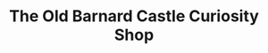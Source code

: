 ---
title: "The Old Barnard Castle Curiosity Shop"
url: /barnard-castle/the-old-barnard-castle-curiosity-shop/
shop: Antiquitäten
---